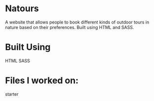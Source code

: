 # Natours
A website that allows people to book different kinds of outdoor tours in nature based on their preferences. Built using HTML and SASS.

# Built Using
HTML
SASS

# Files I worked on:
starter
